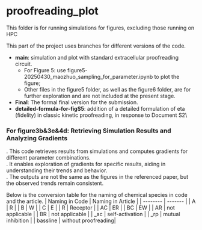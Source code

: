 # proofreading_plot
This folder is for running simulations for figures, excluding those running on HPC

This part of the project uses branches for different versions of the code.
- **main**: simulation and plot with standard extracellular proofreading circuit.
  - For Figure 5: use figure5-20250430_maozhuo_sampling_for_parameter.ipynb to plot the figure;
  - Other files in the figure5 folder, as well as the figure6 folder, are for further exploration and are not included at the present stage.
- **Final**: The formal final version for the submission.
- **detailed-formula-for-figS5**: addition of a detailed formulation of eta (fidelity) in classic kinetic proofreading, in response to Document S2\

### For figure3b&3e&4d: Retrieving Simulation Results and Analyzing Gradients
. This code retrieves results from simulations and computes gradients for different parameter combinations.  
. It enables exploration of gradients for specific results, aiding in understanding their trends and behavior.  
. The outputs are not the same as the figures in the referenced paper, but the observed trends remain consistent.

Below is the conversion table for the naming of chemical species in code and the article.
| Naming in Code    | Naming in Article |
| --------          | -------           |
| A                 | R                 |
| B                 | W                 |
| C                 | E                 |
| R                 | Receptor          |
| AC                | ER                |
| BC                | EW                |
| AR                | not applicable    |
| BR                | not applicable    |
| _ac               | self-activation   |
| _rp               | mutual inhibition |
| bassline          | without proofreading|
